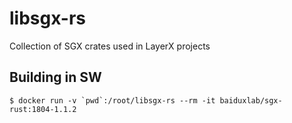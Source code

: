 # libsgx-rs
Collection of SGX crates used in LayerX projects

## Building in SW

```
$ docker run -v `pwd`:/root/libsgx-rs --rm -it baiduxlab/sgx-rust:1804-1.1.2
```
